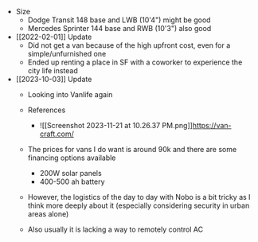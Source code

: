 - Size
	- Dodge Transit 148 base and LWB (10'4") might be good
	- Mercedes Sprinter 144 base and RWB (10'3") also good
- [[2022-02-01]] Update
    - Did not get a van because of the high upfront cost, even for a simple/unfurnished one
    - Ended up renting a place in SF with a coworker to experience the city life instead
- [[2023-10-03]] Update
	- Looking into Vanlife again
	- References
		- ![[Screenshot 2023-11-21 at 10.26.37 PM.png]]https://van-craft.com/

	- The prices for vans I do want is around 90k and there are some financing options available 
		- 200W solar panels
		- 400-500 ah battery
	- However, the logistics of the day to day with Nobo is a bit tricky as I think more deeply about it (especially considering security in urban areas alone)
	- Also usually it is lacking a way to remotely control AC